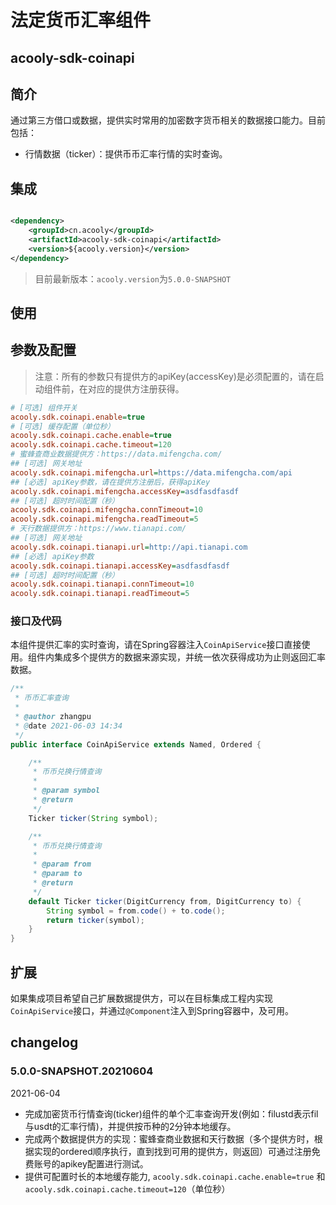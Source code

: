 <!-- title: 加密货币数据组件 -->
<!-- name: acooly-sdk-coinapi -->
<!-- type: resources -->
<!-- author: zhangpu -->
<!-- date: 2021-06-04 -->

法定货币汇率组件
====
acooly-sdk-coinapi
----

## 简介

通过第三方借口或数据，提供实时常用的加密数字货币相关的数据接口能力。目前包括：

* 行情数据（ticker）：提供币币汇率行情的实时查询。

## 集成

```xml

<dependency>
    <groupId>cn.acooly</groupId>
    <artifactId>acooly-sdk-coinapi</artifactId>
    <version>${acooly.version}</version>
</dependency>
```

> 目前最新版本：`acooly.version`为`5.0.0-SNAPSHOT`

## 使用

## 参数及配置

>注意：所有的参数只有提供方的apiKey(accessKey)是必须配置的，请在启动组件前，在对应的提供方注册获得。

```ini
# [可选] 组件开关
acooly.sdk.coinapi.enable=true
# [可选] 缓存配置（单位秒）
acooly.sdk.coinapi.cache.enable=true
acooly.sdk.coinapi.cache.timeout=120
# 蜜蜂查商业数据提供方：https://data.mifengcha.com/
## [可选] 网关地址
acooly.sdk.coinapi.mifengcha.url=https://data.mifengcha.com/api
## [必选] apiKey参数，请在提供方注册后，获得apiKey
acooly.sdk.coinapi.mifengcha.accessKey=asdfasdfasdf
## [可选] 超时时间配置（秒）
acooly.sdk.coinapi.mifengcha.connTimeout=10
acooly.sdk.coinapi.mifengcha.readTimeout=5
# 天行数据提供方：https://www.tianapi.com/
## [可选] 网关地址
acooly.sdk.coinapi.tianapi.url=http://api.tianapi.com
## [必选] apiKey参数
acooly.sdk.coinapi.tianapi.accessKey=asdfasdfasdf
## [可选] 超时时间配置（秒）
acooly.sdk.coinapi.tianapi.connTimeout=10
acooly.sdk.coinapi.tianapi.readTimeout=5
```

### 接口及代码

本组件提供汇率的实时查询，请在Spring容器注入`CoinApiService`接口直接使用。组件内集成多个提供方的数据来源实现，并统一依次获得成功为止则返回汇率数据。

```java
/**
 * 币币汇率查询
 *
 * @author zhangpu
 * @date 2021-06-03 14:34
 */
public interface CoinApiService extends Named, Ordered {

    /**
     * 币币兑换行情查询
     *
     * @param symbol
     * @return
     */
    Ticker ticker(String symbol);

    /**
     * 币币兑换行情查询
     *
     * @param from
     * @param to
     * @return
     */
    default Ticker ticker(DigitCurrency from, DigitCurrency to) {
        String symbol = from.code() + to.code();
        return ticker(symbol);
    }
}
```

## 扩展

如果集成项目希望自己扩展数据提供方，可以在目标集成工程内实现`CoinApiService`接口，并通过`@Component`注入到Spring容器中，及可用。

## changelog

### 5.0.0-SNAPSHOT.20210604

2021-06-04

* 完成加密货币行情查询(ticker)组件的单个汇率查询开发(例如：filustd表示fil与usdt的汇率行情)，并提供按币种的2分钟本地缓存。
* 完成两个数据提供方的实现：蜜蜂查商业数据和天行数据（多个提供方时，根据实现的ordered顺序执行，直到找到可用的提供方，则返回）可通过注册免费账号的apikey配置进行测试。
* 提供可配置时长的本地缓存能力, `acooly.sdk.coinapi.cache.enable=true` 和 `acooly.sdk.coinapi.cache.timeout=120`（单位秒）


